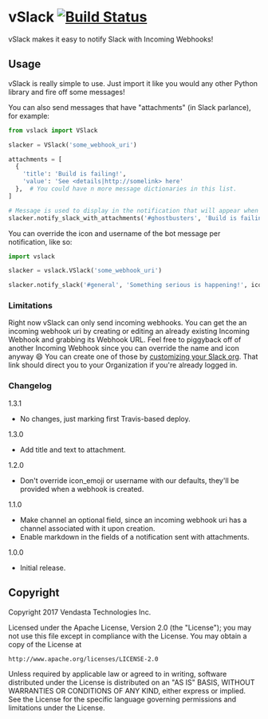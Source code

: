 vSlack [![Build Status](https://travis-ci.org/vendasta/vslack.svg?branch=master)](https://travis-ci.org/vendasta/vslack)
======

vSlack makes it easy to notify Slack with Incoming Webhooks!

## Usage

vSlack is really simple to use. Just import it like you would any other Python library and fire off some messages!

You can also send messages that have "attachments" (in Slack parlance), for example:

```python
from vslack import VSlack

slacker = VSlack('some_webhook_uri')

attachments = [
  {
    'title': 'Build is failing!',
    'value': 'See <details|http://somelink> here'
  },  # You could have n more message dictionaries in this list.
]

# Message is used to display in the notification that will appear when this message goes out to users.
slacker.notify_slack_with_attachments('#ghostbusters', 'Build is failing', attachments)
```

You can override the icon and username of the bot message per notification, like so:

```python
import vslack

slacker = vslack.VSlack('some_webhook_uri')

slacker.notify_slack('#general', 'Something serious is happening!', icon_emoji=':no_good:', username='Serious Notifier')
```

### Limitations

Right now vSlack can only send incoming webhooks. You can get the an incoming webhook uri by creating or editing an
already existing Incoming Webhook and grabbing its Webhook URL. Feel free to piggyback off of another Incoming Webhook
since you can override the name and icon anyway :smile: You can create one of those by [customizing your Slack org](https://slack.com/apps/manage/custom-integrations).
That link should direct you to your Organization if you're already logged in.

### Changelog
1.3.1
- No changes, just marking first Travis-based deploy.

1.3.0
- Add title and text to attachment.

1.2.0
- Don't override icon_emoji or username with our defaults, they'll be provided when a webhook is created.

1.1.0
- Make channel an optional field, since an incoming webhook uri has a channel associated with it upon creation.
- Enable markdown in the fields of a notification sent with attachments.

1.0.0
- Initial release.

## Copyright

Copyright 2017 Vendasta Technologies Inc.

Licensed under the Apache License, Version 2.0 (the "License");
you may not use this file except in compliance with the License.
You may obtain a copy of the License at

    http://www.apache.org/licenses/LICENSE-2.0

Unless required by applicable law or agreed to in writing, software
distributed under the License is distributed on an "AS IS" BASIS,
WITHOUT WARRANTIES OR CONDITIONS OF ANY KIND, either express or implied.
See the License for the specific language governing permissions and
limitations under the License.
